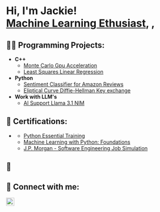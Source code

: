 <h1>Hi, I'm Jackie! <br/><a href="https://github.com/LiJackieS">Machine Learning Ethusiast</a>, <a href="https://www.linkedin.com/in/LiJackieS/"></a>,

<h2>👨‍💻 Programming Projects:</h2>

- <b>C++</b>
  - [Monte Carlo Gpu Acceleration](https://github.com/LiJackieS/MonteCarloSimulation)
  - [Least Squares Linear Regression](https://github.com/LiJackieS/Linear-Algebra)
- <b>Python</b>
  - [Sentiment Classifier for Amazon Reviews](https://github.com/LiJackieS/Sentiment-Classifier-for-Amazon-Reviews)
  - [Eliptical Curve Diffie-Hellman Key exchange](https://github.com/LiJackieS/Cryptography)
- <b>Work with LLM's</b>
  - [AI Support Llama 3.1 NIM](https://github.com/LiJackieS/AI_Support_Llama_3.1_NIM)
    

<h2>📄 Certifications:</h2>

- <b></b>
  - [Python Essential Training](https://www.linkedin.com/learning/certificates/475e83f4fd1c21f9afd9621a11d6ee5d3293dbb379040e7af8d09ba87ef55b96)
  - [Machine Learning with Python: Foundations](https://www.linkedin.com/learning/certificates/1930f8d2f0fc617c483d408d89102911714ee48356af08917249f99413480f37)
  - [J.P. Morgan - Software Engineering Job Simulation](https://forage-uploads-prod.s3.amazonaws.com/completion-certificates/J.P.%20Morgan/R5iK7HMxJGBgaSbvk_J.P.%20Morgan_sYRvScXjwe4XdDNHY_1719445155716_completion_certificate.pdf)
<h2> 🔭 

<h2> 🤳 Connect with me:</h2>


[<img align="left" alt="JackieLi | LinkedIn" width="22px" src="https://cdn.jsdelivr.net/npm/simple-icons@v3/icons/linkedin.svg" />][linkedin]

[linkedin]: https://linkedin.com/in/LiJackieS

<!--
Here are some ideas to get you started:

- 🔭 I’m currently working on ...
- 🌱 I’m currently learning ...
- 👯 I’m looking to collaborate on ...
- 🤔 I’m looking for help with ...
- 💬 Ask me about ...
- 📫 How to reach me: ...
- 😄 Pronouns: ...
- ⚡ Fun fact: ...
-->
